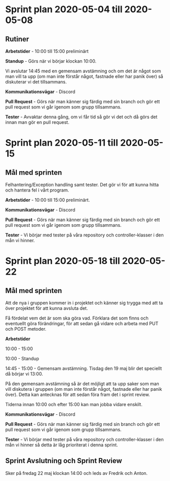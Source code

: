 # Sprint plan 2020-05-04 till 2020-05-08

## Rutiner

**Arbetstider** - 10:00 till 15:00 preliminärt 

**Standup** - Görs när vi börjar klockan 10:00.

Vi avslutar 14:45 med en gemensam avstämning och om det är något som man vill ta upp (om man inte förstår något, fastnade eller har panik över) så diskuterar vi det tillsammans.

**Kommunikationsvägar** - Discord

**Pull Request** - Görs när man känner sig färdig med sin branch och gör ett pull request som vi går igenom som grupp tillsammans.

**Tester** - Avvaktar denna gång, om vi får tid så gör vi det och då görs det innan man gör en pull request.

# Sprint plan 2020-05-11 till 2020-05-15
## Mål med sprinten
Felhantering/Exception handling samt tester.
Det gör vi för att kunna hitta och hantera fel i vårt program. 

**Arbetstider** - 10:00 till 15:00 preliminärt.

**Kommunikationsvägar** - Discord

**Pull Request** - Görs när man känner sig färdig med sin branch och gör ett pull request som vi går igenom som grupp tillsammans.

**Tester** - Vi börjar med tester på våra repository och controller-klasser i den mån vi hinner.

# Sprint plan 2020-05-18 till 2020-05-22

## Mål med sprinten

Att de nya i gruppen kommer in i projektet och känner sig trygga med att ta över projektet för att kunna avsluta det.

Få fördelat vem det är som ska göra vad. Förklara det som finns och eventuellt göra förändringar, för att sedan gå vidare och arbeta med PUT och POST metoder.

**Arbetstider**

10:00 - 15:00

10:00 - Standup

14:45 - 15:00 - Gemensam avstämning. Tisdag den 19 maj blir det speciellt då börjar vi 13:00.

På den gemensam avstämning så är det möjligt att ta upp saker som man vill diskutera i gruppen (om man inte förstår något, fastnade eller har panik över). Detta kan antecknas för att sedan föra fram det i sprint review.

Tiderna innan 10:00 och efter 15:00 kan man jobba vidare enskilt.

**Kommunikationsvägar** - Discord

**Pull Request** - Görs när man känner sig färdig med sin branch och gör ett pull request som vi går igenom som grupp tillsammans.

**Tester** - Vi börjar med tester på våra repository och controller-klasser i den mån vi hinner så detta är låg prioriterat i denna sprint.

## Sprint Avslutning och Sprint Review

Sker på fredag 22 maj klockan 14:00 och leds av Fredrik och Anton.
